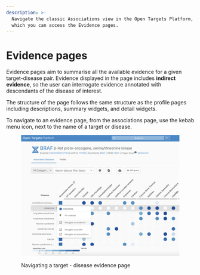 ```yaml
---
description: >-
  Navigate the classic Associations view in the Open Targets Platform, from
  which you can access the Evidence pages.
---
```


# Evidence pages

Evidence pages aim to summarise all the available evidence for a given target-disease pair. Evidence displayed in the page includes **indirect evidence**, so the user can interrogate evidence annotated with descendants of the disease of interest.

The structure of the page follows the same structure as the profile pages including descriptions, summary widgets, and detail widgets.

To navigate to an evidence page, from the associations page, use the kebab menu icon, next to the name of a target or disease.

<figure><img src="../.gitbook/assets/Screenshot 2024-09-17 at 12.00.07.png" alt="" width="563"><figcaption><p>Navigating a target - disease evidence page</p></figcaption></figure>
